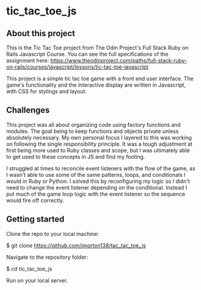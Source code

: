 # tic_tac_toe_js

## About this project

This is the Tic Tac Toe project from The Odin Project's Full Stack Ruby on Rails Javascript Course. You can see the full specifications of the assignment here: https://www.theodinproject.com/paths/full-stack-ruby-on-rails/courses/javascript/lessons/tic-tac-toe-javascript

This project is a simple tic tac toe game with a front end user interface. The game's functionality and the interactive display are written in Javascript, with CSS for stylings and layout. 

## Challenges

This project was all about organizing code using factory functions and modules. The goal being to keep functions and objects private unless absolutely necessary. My own personal focus I layered to this was working on following the single responsibility principle. It was a tough adjustment at first being more used to Ruby classes and scope, but I was ultimately able to get used to these concepts in JS and find my footing.

I struggled at times to reconcile event listeners with the flow of the game, as I wasn't able to use some of the same patterns, loops, and conditionals I would in Ruby or Python. I solved this by reconfiguring my logic so I didn't need to change the event listener depending on the conditional. Instead I put much of the game loop logic with the event listener so the sequence would fire off correctly.

## Getting started

Clone the repo to your local machine:

$ git clone https://github.com/jmorton138/tac_tac_toe_js

Navigate to the repository folder:

$ cd tic_tac_toe_js

Run on your local server.